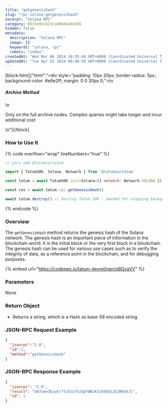 ```yaml
---
title: "getgenesishash"
slug: "rpc-solana-getgenesishash"
excerpt: "Solana RPC"
category: 65c5e93c623cad004b45d505
hidden: false
metadata: 
  description: "Solana RPC"
  image: []
  keywords: "solana, rpc"
  robots: "index"
createdAt: "Wed Mar 06 2024 10:35:44 GMT+0000 (Coordinated Universal Time)"
updatedAt: "Tue Apr 02 2024 08:40:59 GMT+0000 (Coordinated Universal Time)"
---
```

[block:html]{"html":"<div style=\"padding: 10px 20px; border-radius: 5px; background-color: #e6e2ff; margin: 0 0 30px 0;\">\n  <h5>Archive Method</h5>\n  <p>Only on the full archive nodes. Complex queries might take longer and incur additional cost</p>\n</div>"}[/block]


### How to Use It

{% code overflow="wrap" lineNumbers="true" %}
```javascript
// yarn add @tatumio/tatum

import { TatumSDK, Solana, Network } from '@tatumio/tatum'

const tatum = await TatumSDK.init<Solana>({ network: Network.SOLANA })

const res = await tatum.rpc.getGenesisHash()

await tatum.destroy() // Destroy Tatum SDK - needed for stopping background jobs
```
{% endcode %}

### Overview

The `getGenesisHash` method returns the genesis hash of the Solana network. The genesis hash is an important piece of information in the blockchain world. It is the initial block or the very first block in a blockchain. The genesis hash can be used for various use cases such as to verify the integrity of data, as a reference point in the blockchain, and for debugging purposes.

{% embed url="https://codepen.io/tatum-devrel/pen/qBQvaVV" %}

### Parameters

None

### Return Object

* Returns a string, which is a Hash as base-58 encoded string.

### JSON-RPC Request Example

```json
{
  "jsonrpc":"2.0",
  "id":1, 
  "method":"getGenesisHash"
}
```

### JSON-RPC Response Example

```json
{
  "jsonrpc": "2.0",
  "result": "GH7ome3EiwEr7tu9JuTh2dpYWBJK3z69Xm1ZE3MEE6JC",
  "id": 1
}
```

